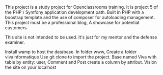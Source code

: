 This project is a study project for Openclassrooms training.
It is project 5 of the PHP / Symfony application development path.
Built in PHP with a boostrap template and the use of composer for autoloading management.
This project must be a professional blog, A showcase for potential customers.

This site is not intended to be used.
It's just for my mentor and the defense examiner.

Install wamp to host the database.
In folder www, Create a folder vivainformatique
Use git clone to import the project.
Base named Viva with table by entity: user, Comment and Post
create a column by attribut.
Vision the site on your localhost